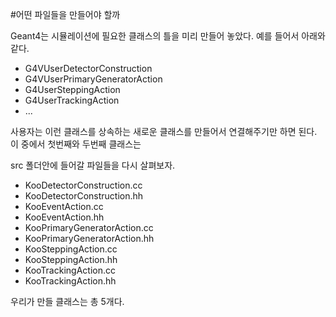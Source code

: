 #어떤 파일들을 만들어야 할까

Geant4는 시뮬레이션에 필요한 클래스의 틀을 미리 만들어 놓았다. 예를 들어서 아래와 같다.
- G4VUserDetectorConstruction
- G4VUserPrimaryGeneratorAction
- G4UserSteppingAction
- G4UserTrackingAction
- ...

사용자는 이런 클래스를 상속하는 새로운 클래스를 만들어서 연결해주기만 하면 된다.
이 중에서 첫번째와 두번째 클래스는



src 폴더안에 들어갈 파일들을 다시 살펴보자.

- KooDetectorConstruction.cc
- KooDetectorConstruction.hh
- KooEventAction.cc
- KooEventAction.hh
- KooPrimaryGeneratorAction.cc
- KooPrimaryGeneratorAction.hh
- KooSteppingAction.cc
- KooSteppingAction.hh
- KooTrackingAction.cc
- KooTrackingAction.hh

우리가 만들 클래스는 총 5개다.
